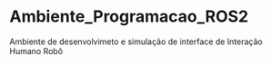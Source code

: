 # Ambiente_Programacao_ROS2
Ambiente de desenvolvimeto e simulação de interface de Interação Humano Robô
